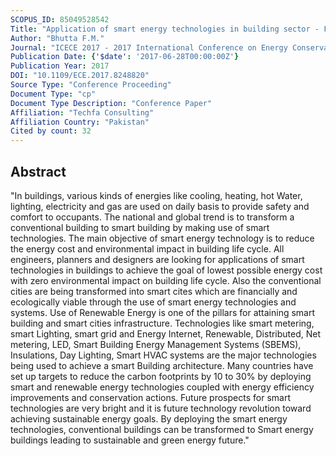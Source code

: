 ```yaml
---
SCOPUS_ID: 85049528542
Title: "Application of smart energy technologies in building sector - Future prospects"
Author: "Bhutta F.M."
Journal: "ICECE 2017 - 2017 International Conference on Energy Conservation and Efficiency, Proceedings"
Publication Date: {'$date': '2017-06-28T00:00:00Z'}
Publication Year: 2017
DOI: "10.1109/ECE.2017.8248820"
Source Type: "Conference Proceeding"
Document Type: "cp"
Document Type Description: "Conference Paper"
Affiliation: "Techfa Consulting"
Affiliation Country: "Pakistan"
Cited by count: 32
---
```


## Abstract
"In buildings, various kinds of energies like cooling, heating, hot Water, lighting, electricity and gas are used on daily basis to provide safety and comfort to occupants. The national and global trend is to transform a conventional building to smart building by making use of smart technologies. The main objective of smart energy technology is to reduce the energy cost and environmental impact in building life cycle. All engineers, planners and designers are looking for applications of smart technologies in buildings to achieve the goal of lowest possible energy cost with zero environmental impact on building life cycle. Also the conventional cities are being transformed into smart cites which are financially and ecologically viable through the use of smart energy technologies and systems. Use of Renewable Energy is one of the pillars for attaining smart building and smart cities infrastructure. Technologies like smart metering, smart Lighting, smart grid and Energy Internet, Renewable, Distributed, Net metering, LED, Smart Building Energy Management Systems (SBEMS), Insulations, Day Lighting, Smart HVAC systems are the major technologies being used to achieve a smart Building architecture. Many countries have set up targets to reduce the carbon footprints by 10 to 30% by deploying smart and renewable energy technologies coupled with energy efficiency improvements and conservation actions. Future prospects for smart technologies are very bright and it is future technology revolution toward achieving sustainable energy goals. By deploying the smart energy technologies, conventional buildings can be transformed to Smart energy buildings leading to sustainable and green energy future."
